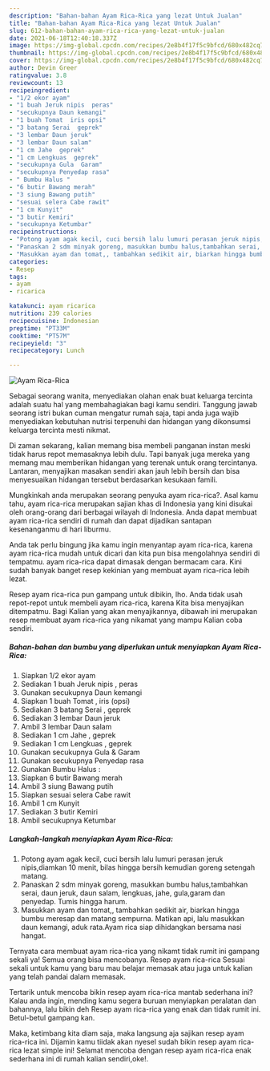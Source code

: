 ```yaml
---
description: "Bahan-bahan Ayam Rica-Rica yang lezat Untuk Jualan"
title: "Bahan-bahan Ayam Rica-Rica yang lezat Untuk Jualan"
slug: 612-bahan-bahan-ayam-rica-rica-yang-lezat-untuk-jualan
date: 2021-06-18T12:40:18.337Z
image: https://img-global.cpcdn.com/recipes/2e8b4f17f5c9bfcd/680x482cq70/ayam-rica-rica-foto-resep-utama.jpg
thumbnail: https://img-global.cpcdn.com/recipes/2e8b4f17f5c9bfcd/680x482cq70/ayam-rica-rica-foto-resep-utama.jpg
cover: https://img-global.cpcdn.com/recipes/2e8b4f17f5c9bfcd/680x482cq70/ayam-rica-rica-foto-resep-utama.jpg
author: Devin Greer
ratingvalue: 3.8
reviewcount: 13
recipeingredient:
- "1/2 ekor ayam"
- "1 buah Jeruk nipis  peras"
- "secukupnya Daun kemangi"
- "1 buah Tomat  iris opsi"
- "3 batang Serai  geprek"
- "3 lembar Daun jeruk"
- "3 lembar Daun salam"
- "1 cm Jahe  geprek"
- "1 cm Lengkuas  geprek"
- "secukupnya Gula  Garam"
- "secukupnya Penyedap rasa"
- " Bumbu Halus "
- "6 butir Bawang merah"
- "3 siung Bawang putih"
- "sesuai selera Cabe rawit"
- "1 cm Kunyit"
- "3 butir Kemiri"
- "secukupnya Ketumbar"
recipeinstructions:
- "Potong ayam agak kecil, cuci bersih lalu lumuri perasan jeruk nipis,diamkan 10 menit, bilas hingga bersih kemudian goreng setengah matang."
- "Panaskan 2 sdm minyak goreng, masukkan bumbu halus,tambahkan serai, daun jeruk, daun salam, lengkuas, jahe, gula,garam dan penyedap. Tumis hingga harum."
- "Masukkan ayam dan tomat,, tambahkan sedikit air, biarkan hingga bumbu meresap dan matang sempurna. Matikan api, lalu masukkan daun kemangi, aduk rata.Ayam rica siap dihidangkan bersama nasi hangat."
categories:
- Resep
tags:
- ayam
- ricarica

katakunci: ayam ricarica 
nutrition: 239 calories
recipecuisine: Indonesian
preptime: "PT33M"
cooktime: "PT57M"
recipeyield: "3"
recipecategory: Lunch

---
```



![Ayam Rica-Rica](https://img-global.cpcdn.com/recipes/2e8b4f17f5c9bfcd/680x482cq70/ayam-rica-rica-foto-resep-utama.jpg)

Sebagai seorang wanita, menyediakan olahan enak buat keluarga tercinta adalah suatu hal yang membahagiakan bagi kamu sendiri. Tanggung jawab seorang istri bukan cuman mengatur rumah saja, tapi anda juga wajib menyediakan kebutuhan nutrisi terpenuhi dan hidangan yang dikonsumsi keluarga tercinta mesti nikmat.

Di zaman  sekarang, kalian memang bisa membeli panganan instan meski tidak harus repot memasaknya lebih dulu. Tapi banyak juga mereka yang memang mau memberikan hidangan yang terenak untuk orang tercintanya. Lantaran, menyajikan masakan sendiri akan jauh lebih bersih dan bisa menyesuaikan hidangan tersebut berdasarkan kesukaan famili. 



Mungkinkah anda merupakan seorang penyuka ayam rica-rica?. Asal kamu tahu, ayam rica-rica merupakan sajian khas di Indonesia yang kini disukai oleh orang-orang dari berbagai wilayah di Indonesia. Anda dapat membuat ayam rica-rica sendiri di rumah dan dapat dijadikan santapan kesenanganmu di hari liburmu.

Anda tak perlu bingung jika kamu ingin menyantap ayam rica-rica, karena ayam rica-rica mudah untuk dicari dan kita pun bisa mengolahnya sendiri di tempatmu. ayam rica-rica dapat dimasak dengan bermacam cara. Kini sudah banyak banget resep kekinian yang membuat ayam rica-rica lebih lezat.

Resep ayam rica-rica pun gampang untuk dibikin, lho. Anda tidak usah repot-repot untuk membeli ayam rica-rica, karena Kita bisa menyajikan ditempatmu. Bagi Kalian yang akan menyajikannya, dibawah ini merupakan resep membuat ayam rica-rica yang nikamat yang mampu Kalian coba sendiri.

<!--inarticleads1-->

##### Bahan-bahan dan bumbu yang diperlukan untuk menyiapkan Ayam Rica-Rica:

1. Siapkan 1/2 ekor ayam
1. Sediakan 1 buah Jeruk nipis , peras
1. Gunakan secukupnya Daun kemangi
1. Siapkan 1 buah Tomat , iris (opsi)
1. Sediakan 3 batang Serai , geprek
1. Sediakan 3 lembar Daun jeruk
1. Ambil 3 lembar Daun salam
1. Sediakan 1 cm Jahe , geprek
1. Sediakan 1 cm Lengkuas , geprek
1. Gunakan secukupnya Gula &amp; Garam
1. Gunakan secukupnya Penyedap rasa
1. Gunakan  Bumbu Halus :
1. Siapkan 6 butir Bawang merah
1. Ambil 3 siung Bawang putih
1. Siapkan sesuai selera Cabe rawit
1. Ambil 1 cm Kunyit
1. Sediakan 3 butir Kemiri
1. Ambil secukupnya Ketumbar




<!--inarticleads2-->

##### Langkah-langkah menyiapkan Ayam Rica-Rica:

1. Potong ayam agak kecil, cuci bersih lalu lumuri perasan jeruk nipis,diamkan 10 menit, bilas hingga bersih kemudian goreng setengah matang.
1. Panaskan 2 sdm minyak goreng, masukkan bumbu halus,tambahkan serai, daun jeruk, daun salam, lengkuas, jahe, gula,garam dan penyedap. Tumis hingga harum.
1. Masukkan ayam dan tomat,, tambahkan sedikit air, biarkan hingga bumbu meresap dan matang sempurna. Matikan api, lalu masukkan daun kemangi, aduk rata.Ayam rica siap dihidangkan bersama nasi hangat.




Ternyata cara membuat ayam rica-rica yang nikamt tidak rumit ini gampang sekali ya! Semua orang bisa mencobanya. Resep ayam rica-rica Sesuai sekali untuk kamu yang baru mau belajar memasak atau juga untuk kalian yang telah pandai dalam memasak.

Tertarik untuk mencoba bikin resep ayam rica-rica mantab sederhana ini? Kalau anda ingin, mending kamu segera buruan menyiapkan peralatan dan bahannya, lalu bikin deh Resep ayam rica-rica yang enak dan tidak rumit ini. Betul-betul gampang kan. 

Maka, ketimbang kita diam saja, maka langsung aja sajikan resep ayam rica-rica ini. Dijamin kamu tiidak akan nyesel sudah bikin resep ayam rica-rica lezat simple ini! Selamat mencoba dengan resep ayam rica-rica enak sederhana ini di rumah kalian sendiri,oke!.

